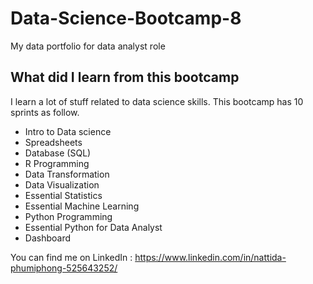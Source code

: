# Data-Science-Bootcamp-8
My data portfolio for data analyst role

## What did I learn from this bootcamp

I learn a lot of stuff related to data science skills. This bootcamp has 10 sprints as follow.

- Intro to Data science
- Spreadsheets
- Database (SQL)
- R Programming
- Data Transformation
- Data Visualization
- Essential Statistics
- Essential Machine Learning
- Python Programming
- Essential Python for Data Analyst
- Dashboard

You can find me on LinkedIn : https://www.linkedin.com/in/nattida-phumiphong-525643252/
